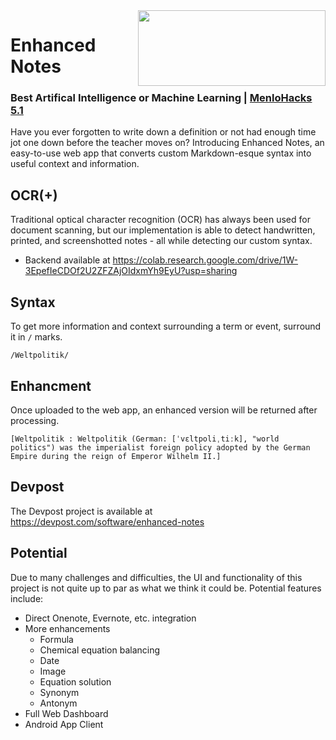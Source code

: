 <img align="Right" src="https://imgur.com/bTewR4w.png" height="121" width="300">

# Enhanced Notes

### **Best Artifical Intelligence or Machine Learning | [MenloHacks 5.1](https://2021.menlohacks.com/)**

Have you ever forgotten to write down a definition or not had enough time jot one down before the teacher moves on? Introducing Enhanced Notes, an easy-to-use web app that converts custom Markdown-esque syntax into useful context and information.

## OCR(+)
Traditional optical character recognition (OCR) has always been used for document scanning, but our implementation is able to detect handwritten, printed, and screenshotted notes - all while detecting our custom syntax.
 - Backend available at https://colab.research.google.com/drive/1W-3EpefIeCDOf2U2ZFZAjOIdxmYh9EyU?usp=sharing

## Syntax
To get more information and context surrounding a term or event, surround it in `/` marks.

```
/Weltpolitik/
```

## Enhancment
Once uploaded to the web app, an enhanced version will be returned after processing.
```
[Weltpolitik : Weltpolitik (German: [ˈvɛltpoliˌtiːk], "world politics") was the imperialist foreign policy adopted by the German Empire during the reign of Emperor Wilhelm II.]
```
## Devpost

The Devpost project is available at https://devpost.com/software/enhanced-notes

## Potential
Due to many challenges and difficulties, the UI and functionality of this project is not quite up to par as what we think it could be. Potential features include:
 - Direct Onenote, Evernote, etc. integration
 - More enhancements
   - Formula
   - Chemical equation balancing
   - Date
   - Image
   - Equation solution
   - Synonym
   - Antonym
 - Full Web Dashboard
 - Android App Client
